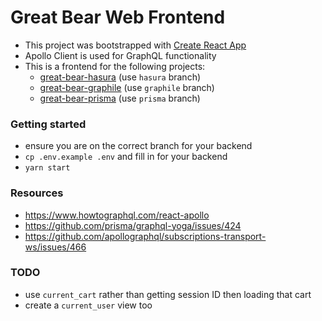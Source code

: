 # Great Bear Web Frontend

* This project was bootstrapped with [Create React App](https://github.com/facebook/create-react-app)
* Apollo Client is used for GraphQL functionality
* This is a frontend for the following projects:
  * [great-bear-hasura](https://github.com/sastraxi/great-bear-hasura) (use `hasura` branch)
  * [great-bear-graphile](https://github.com/sastraxi/great-bear-graphile) (use `graphile` branch)
  * [great-bear-prisma](https://github.com/sastraxi/great-bear-prisma) (use `prisma` branch)

### Getting started

* ensure you are on the correct branch for your backend
* `cp .env.example .env` and fill in for your backend
* `yarn start`

### Resources

* https://www.howtographql.com/react-apollo
* https://github.com/prisma/graphql-yoga/issues/424
* https://github.com/apollographql/subscriptions-transport-ws/issues/466

### TODO

* use `current_cart` rather than getting session ID then loading that cart
* create a `current_user` view too
